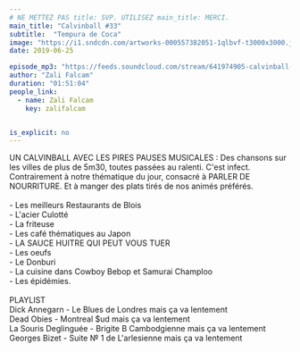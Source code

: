 ```yaml
---
# NE METTEZ PAS title: SVP. UTILISEZ main_title: MERCI.
main_title: "Calvinball #33"
subtitle:  "Tempura de Coca"
image: "https://i1.sndcdn.com/artworks-000557382051-1qlbvf-t3000x3000.jpg"
date: 2019-06-25

episode_mp3: "https://feeds.soundcloud.com/stream/641974905-calvinball-radio-calvinball-33-tempura-de-coca.mp3"
author: "Zali Falcam"
duration: "01:51:04"
people_link: 
  - name: Zali Falcam
    key: zalifalcam


is_explicit: no
---
```


<PodcastHeader/>

<!-- ECRIRE LA DESCRIPTION DE L'EPISODE SOUS CETTE LIGNE -->
UN CALVINBALL AVEC LES PIRES PAUSES MUSICALES : Des chansons sur les villes de plus de 5m30, toutes passées au ralenti. C'est infect.<br>Contrairement à notre thématique du jour, consacré à PARLER DE NOURRITURE. Et à manger des plats tirés de nos animés préférés.<br><br>- Les meilleurs Restaurants de Blois<br>- L'acier Culotté<br>- La friteuse<br>- Les café thématiques au Japon<br>- LA SAUCE HUITRE QUI PEUT VOUS TUER<br>- Les oeufs<br>- Le Donburi<br>- La cuisine dans Cowboy Bebop et Samurai Champloo<br>- Les épidémies.<br><br>PLAYLIST<br>Dick Annegarn - Le Blues de Londres mais ça va lentement<br>Dead Obies - Montreal $ud mais ça va lentement<br>La Souris Deglinguée - Brigite B Cambodgienne mais ça va lentement<br>Georges Bizet - Suite № 1 de L'arlesienne mais ça va lentement

